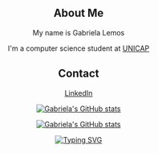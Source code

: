 <div align="center">  

## About Me
My name is Gabriela Lemos

I'm a computer science student at [UNICAP](https://portal.unicap.br/)

## Contact

[LinkedIn](https://www.linkedin.com/in/gabriela-r-a64413232/)
  
<!-- GitHub Stats Card, light and dark-->



[![Gabriela's GitHub stats](https://github-readme-stats.vercel.app/api?username=GabrielaRBLemos&show_icons=true&theme=gruvbox_light#gh-light-mode-only)](https://github.com/GabrielaRBLemos/github-readme-stats#gh-light-mode-only)

[![Gabriela's GitHub stats](https://github-readme-stats.vercel.app/api?username=GabrielaRBLemos&show_icons=true&theme=gruvbox#gh-dark-mode-only)](https://github.com/GabrielaRBLemos/github-readme-stats#gh-dark-mode-only)

  

  [![Typing SVG](https://readme-typing-svg.demolab.com?font=Fira+Code&pause=1000&color=98971A&center=true&vCenter=true&width=435&height=67&lines=If+you+can't+give+me+poetry;+Can't+you+give+me+poetical+science%3F+;-+Ada+Lovelace)](https://git.io/typing-svg)

</div>
